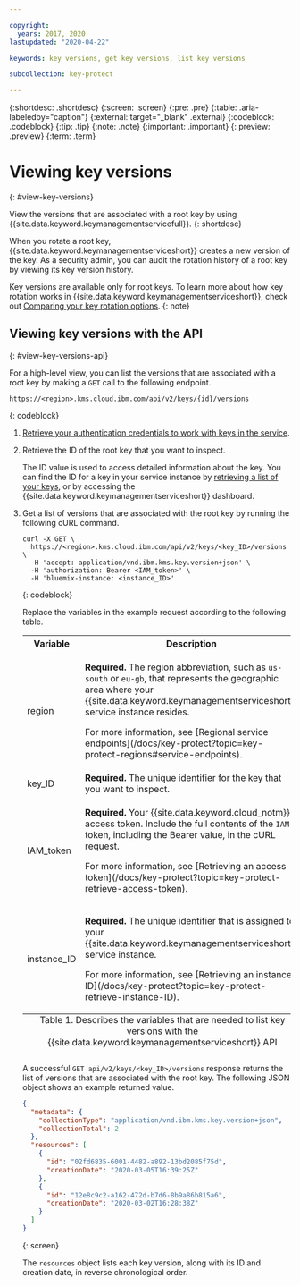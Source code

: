 ```yaml
---

copyright:
  years: 2017, 2020
lastupdated: "2020-04-22"

keywords: key versions, get key versions, list key versions

subcollection: key-protect

---
```


{:shortdesc: .shortdesc}
{:screen: .screen}
{:pre: .pre}
{:table: .aria-labeledby="caption"}
{:external: target="_blank" .external}
{:codeblock: .codeblock}
{:tip: .tip}
{:note: .note}
{:important: .important}
{: preview: .preview}
{:term: .term}

# Viewing key versions
{: #view-key-versions}

View the versions that are associated with a root key by using {{site.data.keyword.keymanagementservicefull}}.
{: shortdesc}

When you rotate a root key, {{site.data.keyword.keymanagementserviceshort}} creates a new version of the key. As a security admin, you can audit the rotation history of a root key by viewing its key version history.

Key versions are available only for root keys. To learn more about how key rotation works in {{site.data.keyword.keymanagementserviceshort}}, check out [Comparing your key rotation options](/docs/key-protect?topic=key-protect-key-rotation#compare-key-rotation-options).
{: note}

## Viewing key versions with the API
{: #view-key-versions-api}

For a high-level view, you can list the versions that are associated with a root key by making a `GET` call to the following endpoint.

```
https://<region>.kms.cloud.ibm.com/api/v2/keys/{id}/versions
```
{: codeblock}

1. [Retrieve your authentication credentials to work with keys in the service](/docs/key-protect?topic=key-protect-set-up-api).

2. Retrieve the ID of the root key that you want to inspect.

    The ID value is used to access detailed information about the key. You can find the ID for a key in your service instance by [retrieving a list of your keys](/docs/key-protect?topic=key-protect-view-keys), or by accessing the {{site.data.keyword.keymanagementserviceshort}} dashboard.

3. Get a list of versions that are associated with the root key by running the following cURL command.

    ```cURL
    curl -X GET \
      https://<region>.kms.cloud.ibm.com/api/v2/keys/<key_ID>/versions \
      -H 'accept: application/vnd.ibm.kms.key.version+json' \
      -H 'authorization: Bearer <IAM_token>' \
      -H 'bluemix-instance: <instance_ID>'
    ```
    {: codeblock}

    Replace the variables in the example request according to the following table.

    <table>
      <tr>
        <th>Variable</th>
        <th>Description</th>
      </tr>
      <tr>
        <td><varname>region</varname></td>
        <td>
          <p>
            <strong>Required.</strong> The region abbreviation, such as
            <code>us-south</code> or <code>eu-gb</code>, that represents the
            geographic area where your
            {{site.data.keyword.keymanagementserviceshort}} service instance
            resides.
          </p>
          <p>
            For more information, see
            [Regional service endpoints](/docs/key-protect?topic=key-protect-regions#service-endpoints).
          </p>
        </td>
      </tr>
      <tr>
        <td><varname>key_ID</varname></td>
        <td><strong>Required.</strong> The unique identifier for the key that you want to inspect.</td>
      </tr>
      <tr>
        <td><varname>IAM_token</varname></td>
        <td>
          <p>
            <strong>Required.</strong> Your {{site.data.keyword.cloud_notm}}
            access token. Include the full contents of the <code>IAM</code>
            token, including the Bearer value, in the cURL request.
          </p>
          <p>
            For more information, see
            [Retrieving an access token](/docs/key-protect?topic=key-protect-retrieve-access-token).
          </p>
        </td>
      </tr>
      <tr>
        <td><varname>instance_ID</varname></td>
        <td>
          <p>
            <strong>Required.</strong> The unique identifier that is assigned to
            your {{site.data.keyword.keymanagementserviceshort}} service
            instance.
          </p>
          <p>
            For more information, see
            [Retrieving an instance ID](/docs/key-protect?topic=key-protect-retrieve-instance-ID).
          </p>
        </td>
      </tr>
      <caption style="caption-side:bottom;">Table 1. Describes the variables that are needed to list key versions with the {{site.data.keyword.keymanagementserviceshort}} API</caption>
    </table>

    A successful `GET api/v2/keys/<key_ID>/versions` response returns the list of versions that are associated with the root key. The following JSON object shows an example returned value.

    ```json
    {
      "metadata": {
        "collectionType": "application/vnd.ibm.kms.key.version+json",
        "collectionTotal": 2
      },
      "resources": [
        {
          "id": "02fd6835-6001-4482-a892-13bd2085f75d",
          "creationDate": "2020-03-05T16:39:25Z"
        },
        {
          "id": "12e8c9c2-a162-472d-b7d6-8b9a86b815a6",
          "creationDate": "2020-03-02T16:28:38Z"
        }
      ]
    }
    ```
    {: screen}

    The `resources` object lists each key version, along with its ID and creation date, in reverse chronological order.
